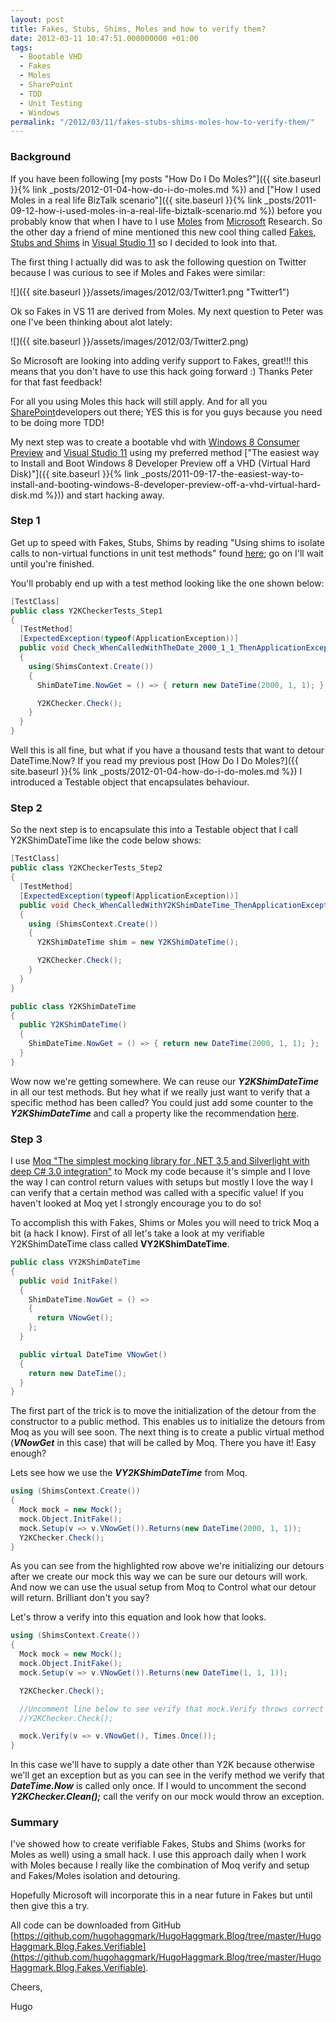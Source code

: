 ```yaml
---
layout: post
title: Fakes, Stubs, Shims, Moles and how to verify them?
date: 2012-03-11 10:47:51.000000000 +01:00
tags:
  - Bootable VHD
  - Fakes
  - Moles
  - SharePoint
  - TDD
  - Unit Testing
  - Windows
permalink: "/2012/03/11/fakes-stubs-shims-moles-how-to-verify-them/"
---
```


### Background

If you have been following [my posts "How Do I Do Moles?"]({{ site.baseurl }}{% link _posts/2012-01-04-how-do-i-do-moles.md %}) and ["How I used Moles in a real life BizTalk scenario"]({{ site.baseurl }}{% link _posts/2011-09-12-how-i-used-moles-in-a-real-life-biztalk-scenario.md %}) before you probably know that when I have to I use [Moles](http://research.microsoft.com/en-us/projects/pex/) from [Microsoft](http://www.microsoft.com) Research. So the other day a friend of mine mentioned this new cool thing called [Fakes, Stubs and Shims](<http://msdn.microsoft.com/en-us/library/hh549175(v=vs.110).aspx>) in [Visual Studio 11](http://www.microsoft.com/visualstudio/11/en-us) so I decided to look into that.

The first thing I actually did was to ask the following question on Twitter because I was curious to see if Moles and Fakes were similar:

![]({{ site.baseurl }}/assets/images/2012/03/Twitter1.png "Twitter1")

Ok so Fakes in VS 11 are derived from Moles. My next question to Peter was one I've been thinking about alot lately:

![]({{ site.baseurl }}/assets/images/2012/03/Twitter2.png)

So Microsoft are looking into adding verify support to Fakes, great!!! this means that you don't have to use this hack going forward :) Thanks Peter for that fast feedback!

For all you using Moles this hack will still apply. And for all you [SharePoint](http://sharepoint.microsoft.com/en-us/Pages/default.aspx)developers out there; YES this is for you guys because you need to be doing more TDD!

My next step was to create a bootable vhd with [Windows 8 Consumer Preview](http://windows.microsoft.com/en-US/windows-8/download "Windows 8 Consumer Preview") and [Visual Studio 11](http://www.microsoft.com/visualstudio/11/en-us) using my preferred method ["The easiest way to Install and Boot Windows 8 Developer Preview off a VHD (Virtual Hard Disk)"]({{ site.baseurl }}{% link _posts/2011-09-17-the-easiest-way-to-install-and-booting-windows-8-developer-preview-off-a-vhd-virtual-hard-disk.md %})) and start hacking away.

### Step 1

Get up to speed with Fakes, Stubs, Shims by reading "Using shims to isolate calls to non-virtual functions in unit test methods" found [here](<http://msdn.microsoft.com/en-us/library/hh549176(v=vs.110).aspx>); go on I'll wait until you're finished.

You'll probably end up with a test method looking like the one shown below:

```cs
[TestClass]
public class Y2KCheckerTests_Step1
{
  [TestMethod]
  [ExpectedException(typeof(ApplicationException))]
  public void Check_WhenCalledWithTheDate_2000_1_1_ThenApplicationExceptionIsThrowned()
  {
    using(ShimsContext.Create())
    {
      ShimDateTime.NowGet = () => { return new DateTime(2000, 1, 1); };

      Y2KChecker.Check();
    }
  }
}
```

Well this is all fine, but what if you have a thousand tests that want to detour DateTime.Now? If you read my previous post [How Do I Do Moles?]({{ site.baseurl }}{% link _posts/2012-01-04-how-do-i-do-moles.md %}) I introduced a Testable object that encapsulates behaviour.

### Step 2

So the next step is to encapsulate this into a Testable object that I call Y2KShimDateTime like the code below shows:

```cs
[TestClass]
public class Y2KCheckerTests_Step2
{
  [TestMethod]
  [ExpectedException(typeof(ApplicationException))]
  public void Check_WhenCalledWithY2KShimDateTime_ThenApplicationExceptionIsThrowned()
  {
    using (ShimsContext.Create())
    {
      Y2KShimDateTime shim = new Y2KShimDateTime();

      Y2KChecker.Check();
    }
  }
}

public class Y2KShimDateTime
{
  public Y2KShimDateTime()
  {
    ShimDateTime.NowGet = () => { return new DateTime(2000, 1, 1); };
  }
}
```

Wow now we're getting somewhere. We can reuse our _**Y2KShimDateTime**_ in all our test methods. But hey what if we really just want to verify that a specific method has been called? You could just add some counter to the _**Y2KShimDateTime**_ and call a property like the recommendation [here](http://stackoverflow.com/questions/6943332/how-to-assign-opt-from-multiple-delegates-for-a-moled-method/6949941#6949941).

### Step 3

I use [Moq "The simplest mocking library for .NET 3.5 and Silverlight with deep C# 3.0 integration"](http://code.google.com/p/moq/) to Mock my code because it's simple and I love the way I can control return values with setups but mostly I love the way I can verify that a certain method was called with a specific value! If you haven't looked at Moq yet I strongly encourage you to do so!

To accomplish this with Fakes, Shims or Moles you will need to trick Moq a bit (a hack I know). First of all let's take a look at my verifiable Y2KShimDateTime class called **VY2KShimDateTime**.

```cs
public class VY2KShimDateTime
{
  public void InitFake()
  {
    ShimDateTime.NowGet = () =>
    {
      return VNowGet();
    };
  }

  public virtual DateTime VNowGet()
  {
    return new DateTime();
  }
}
```

The first part of the trick is to move the initialization of the detour from the constructor to a public method. This enables us to initialize the detours from Moq as you will see soon. The next thing is to create a public virtual method (_**VNowGet**_ in this case) that will be called by Moq. There you have it! Easy enough?

Lets see how we use the _**VY2KShimDateTime**_ from Moq.

```cs
using (ShimsContext.Create())
{
  Mock mock = new Mock();
  mock.Object.InitFake();
  mock.Setup(v => v.VNowGet()).Returns(new DateTime(2000, 1, 1));
  Y2KChecker.Check();
}
```

As you can see from the highlighted row above we're initializing our detours after we create our mock this way we can be sure our detours will work. And now we can use the usual setup from Moq to Control what our detour will return. Brilliant don't you say?

Let's throw a verify into this equation and look how that looks.

```cs
using (ShimsContext.Create())
{
  Mock mock = new Mock();
  mock.Object.InitFake();
  mock.Setup(v => v.VNowGet()).Returns(new DateTime(1, 1, 1));

  Y2KChecker.Check();

  //Uncomment line below to see verify that mock.Verify throws correct message
  //Y2KChecker.Check();

  mock.Verify(v => v.VNowGet(), Times.Once());
}
```

In this case we'll have to supply a date other than Y2K because otherwise we'll get an exception but as you can see in the verify method we verify that _**DateTime.Now**_ is called only once. If I would to uncomment the second _**Y2KChecker.Clean();**_ call the verify on our mock would throw an exception.

### Summary

I've showed how to create verifiable Fakes, Stubs and Shims (works for Moles as well) using a small hack. I use this approach daily when I work with Moles because I really like the combination of Moq verify and setup and Fakes/Moles isolation and detouring.

Hopefully Microsoft will incorporate this in a near future in Fakes but until then give this a try.

All code can be downloaded from GitHub [https://github.com/hugohaggmark/HugoHaggmark.Blog/tree/master/HugoHaggmark.Blog.Fakes.Verifiable](https://github.com/hugohaggmark/HugoHaggmark.Blog/tree/master/HugoHaggmark.Blog.Fakes.Verifiable).

Cheers,

Hugo

